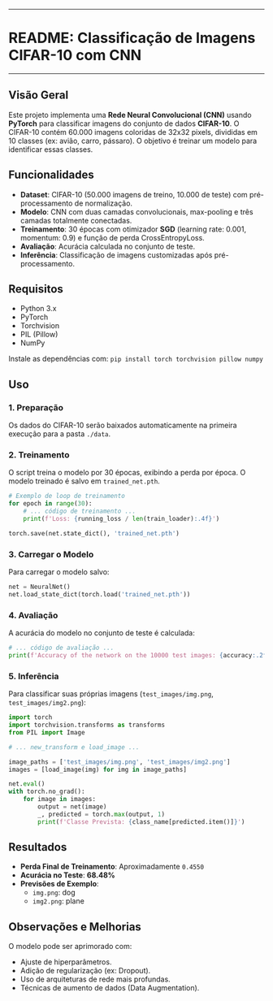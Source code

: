 -----

# README: Classificação de Imagens CIFAR-10 com CNN

-----

## Visão Geral

Este projeto implementa uma **Rede Neural Convolucional (CNN)** usando **PyTorch** para classificar imagens do conjunto de dados **CIFAR-10**. O CIFAR-10 contém 60.000 imagens coloridas de 32x32 pixels, divididas em 10 classes (ex: avião, carro, pássaro). O objetivo é treinar um modelo para identificar essas classes.

## Funcionalidades

  * **Dataset**: CIFAR-10 (50.000 imagens de treino, 10.000 de teste) com pré-processamento de normalização.
  * **Modelo**: CNN com duas camadas convolucionais, max-pooling e três camadas totalmente conectadas.
  * **Treinamento**: 30 épocas com otimizador **SGD** (learning rate: 0.001, momentum: 0.9) e função de perda CrossEntropyLoss.
  * **Avaliação**: Acurácia calculada no conjunto de teste.
  * **Inferência**: Classificação de imagens customizadas após pré-processamento.

## Requisitos

  * Python 3.x
  * PyTorch
  * Torchvision
  * PIL (Pillow)
  * NumPy

Instale as dependências com: `pip install torch torchvision pillow numpy`

## Uso

### 1\. Preparação

Os dados do CIFAR-10 serão baixados automaticamente na primeira execução para a pasta `./data`.

### 2\. Treinamento

O script treina o modelo por 30 épocas, exibindo a perda por época. O modelo treinado é salvo em `trained_net.pth`.

```python
# Exemplo de loop de treinamento
for epoch in range(30):
    # ... código de treinamento ...
    print(f'Loss: {running_loss / len(train_loader):.4f}')

torch.save(net.state_dict(), 'trained_net.pth')
```

### 3\. Carregar o Modelo

Para carregar o modelo salvo:

```python
net = NeuralNet()
net.load_state_dict(torch.load('trained_net.pth'))
```

### 4\. Avaliação

A acurácia do modelo no conjunto de teste é calculada:

```python
# ... código de avaliação ...
print(f'Accuracy of the network on the 10000 test images: {accuracy:.2f}%')
```

### 5\. Inferência

Para classificar suas próprias imagens (`test_images/img.png`, `test_images/img2.png`):

```python
import torch
import torchvision.transforms as transforms
from PIL import Image

# ... new_transform e load_image ...

image_paths = ['test_images/img.png', 'test_images/img2.png']
images = [load_image(img) for img in image_paths]

net.eval()
with torch.no_grad():
    for image in images:
        output = net(image)
        _, predicted = torch.max(output, 1)
        print(f'Classe Prevista: {class_name[predicted.item()]}')
```

## Resultados

  * **Perda Final de Treinamento**: Aproximadamente `0.4550`
  * **Acurácia no Teste**: **68.48%**
  * **Previsões de Exemplo**:
      * `img.png`: dog
      * `img2.png`: plane

## Observações e Melhorias

O modelo pode ser aprimorado com:

  * Ajuste de hiperparâmetros.
  * Adição de regularização (ex: Dropout).
  * Uso de arquiteturas de rede mais profundas.
  * Técnicas de aumento de dados (Data Augmentation).
